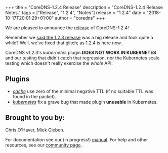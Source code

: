 +++
title = "CoreDNS-1.2.4 Release"
description = "CoreDNS-1.2.4 Release Notes."
tags = ["Release", "1.2.4", "Notes"]
release = "1.2.4"
date = "2018-10-17T20:01:29+01:00"
author = "coredns"
+++

We are pleased to announce the [release](https://github.com/fdurand/coredns/releases/tag/v1.2.4) of
CoreDNS-1.2.4!

Remember we [said the 1.2.3 release](/2018/10/16/coredns-1.2.3-release/) was a big release and took
quite a while? Well, we've fixed that glitch; as 1.2.4 is here now.

CoreDNS v1.2.3's *kubernetes* plugin **DOES NOT WORK IN KUBERNETES** and our testing that didn't catch
that regression, nor the Kubernetes scale testing which doesn't really exercise the *whole* API.

## Plugins

* [*cache*](/plugins/cache) use zero of the minimal negative TTL (if no suitable TTL was found in
  the packet).
* [*kubernetes*](/plugins/kubernetes) fix a grave bug that made plugin **unusable** in Kubernetes.

## Brought to you by:

Chris O'Haver,
Miek Gieben.

For documentation see our (in progress!) [manual](/manual). For help and other resources, see our
[community page](https://coredns.io/community/).
